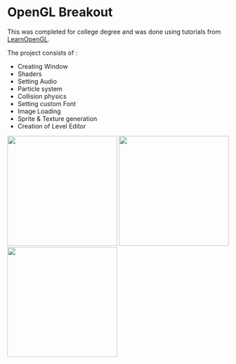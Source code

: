 # OpenGL Breakout
This was completed for college degree and was done using tutorials from [LearnOpenGL](https://learnopengl.com/In-Practice/2D-Game/Breakout).

The project consists of :
- Creating Window
- Shaders
- Setting Audio
- Particle system
- Collision physics
- Setting custom Font
- Image Loading
- Sprite & Texture generation
- Creation of Level Editor

<p float="left">
<img src="https://github.com/zzbusterzz/OGL/blob/master/Screenshots/1.PNG" width="250"> 
<img src="https://github.com/zzbusterzz/OGL/blob/master/Screenshots/2.PNG" width="250" >  
<img src="https://github.com/zzbusterzz/OGL/blob/master/Screenshots/3.PNG" width="250">
</p>
